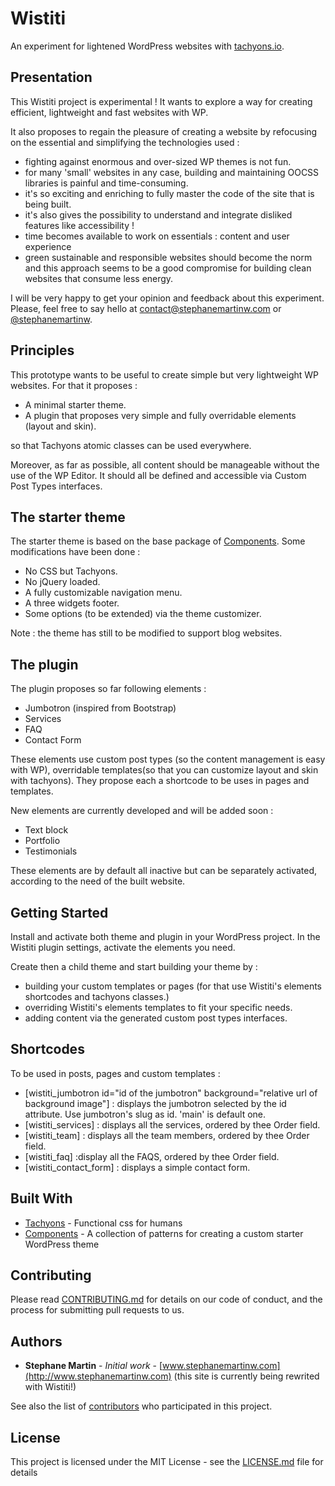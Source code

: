 # Wistiti

An experiment for lightened WordPress websites with [tachyons.io](https://github.com/tachyons-css/tachyons/).


## Presentation

This Wistiti project is experimental !
It wants to explore a way for creating efficient, lightweight and fast websites with WP.

It also proposes to regain the pleasure of creating a website by refocusing on the essential and simplifying the technologies used :

* fighting against enormous and over-sized WP themes is not fun.
* for many 'small' websites in any case, building and maintaining OOCSS libraries is painful and time-consuming.
* it's so exciting and enriching to fully master the code of the site that is being built.
* it's also gives the possibility to understand and integrate disliked features like accessibility !
* time becomes available to work on essentials : content and user experience
* green sustainable and responsible websites should become the norm and this approach seems to be a good compromise for building clean websites that consume less energy.


I will be very happy to get your opinion and feedback about this experiment.
Please, feel free to say hello at contact@stephanemartinw.com or [@stephanemartinw](https://twitter.com/StephaneMartinW).


## Principles

This prototype wants to be useful to create simple but very lightweight WP websites.
For that it proposes :

* A minimal starter theme.
* A plugin that proposes very simple and fully overridable elements (layout and skin).

so that Tachyons atomic classes can be used everywhere.

Moreover, as far as possible, all content should be manageable without the use of the WP Editor.
It should all be defined and accessible via Custom Post Types interfaces.


## The starter theme

The starter theme is based on the base package of [Components](http://components.underscores.me/).
Some modifications have been done :

* No CSS but Tachyons.
* No jQuery loaded.
* A fully customizable navigation menu.
* A three widgets footer.
* Some options (to be extended) via the theme customizer.

Note : the theme has still to be modified to support blog websites.


## The plugin

The plugin proposes so far following elements :

* Jumbotron (inspired from Bootstrap)
* Services
* FAQ
* Contact Form

These elements use custom post types (so the content management is easy with WP), overridable templates(so that you can customize layout and skin with tachyons).
They propose each a shortcode to be uses in pages and templates.

New elements are currently developed and will be added soon :
* Text block
* Portfolio
* Testimonials

These elements are by default all inactive but can be separately activated, according to the need of the built website.


## Getting Started

Install and activate both theme and plugin in your WordPress project. In the Wistiti plugin settings, activate the elements you need.

Create then a child theme and start building your theme by :

* building your custom templates or pages (for that use Wistiti's elements shortcodes and tachyons classes.)
* overriding Wistiti's elements templates to fit your specific needs.
* adding content via the generated custom post types interfaces.


## Shortcodes

To be used in posts, pages and custom templates :

* [wistiti_jumbotron id="id of the jumbotron" background="relative url of background image"] : displays the jumbotron selected by the id attribute. Use jumbotron's slug as id. 'main' is default one.
* [wistiti_services] : displays all the services, ordered by thee Order field.
* [wistiti_team] : displays all the team members, ordered by thee Order field.
* [wistiti_faq] :display all the FAQS, ordered by thee Order field.
* [wistiti_contact_form] : displays a simple contact form.



## Built With

* [Tachyons](https://github.com/tachyons-css/tachyons/) - Functional css for humans
* [Components](https://github.com/Automattic/theme-components) - A collection of patterns for creating a custom starter WordPress theme


## Contributing

Please read [CONTRIBUTING.md](https://gist.github.com/stephanemartinw) for details on our code of conduct, and the process for submitting pull requests to us.


## Authors

* **Stephane Martin** - *Initial work* - [www.stephanemartinw.com](http://www.stephanemartinw.com) (this site is currently being rewrited with Wistiti!)

See also the list of [contributors](https://github.com/stephanemartinw/wistiti/contributors) who participated in this project.


## License

This project is licensed under the MIT License - see the [LICENSE.md](LICENSE.md) file for details
